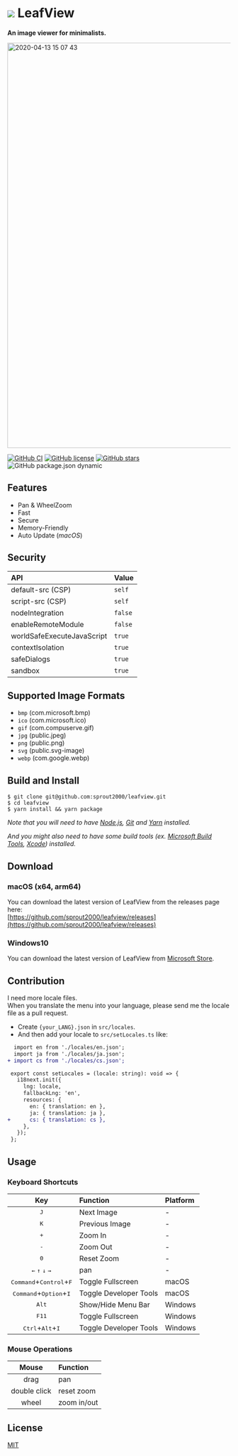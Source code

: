 # <img src="https://user-images.githubusercontent.com/52094761/83928161-b67afd00-a7c9-11ea-99c4-190121bfaf6f.png"> LeafView

**An image viewer for minimalists.**

<img width="912" alt="2020-04-13 15 07 43" src="https://user-images.githubusercontent.com/52094761/79097565-037abe00-7d9b-11ea-9f38-5a9e995792d8.png">

[![GitHub CI](https://github.com/sprout2000/leafview/workflows/GitHub%20CI/badge.svg)](https://github.com/sprout2000/leafview/actions?query=workflow%3A%22GitHub+CI%22)
[![GitHub license](https://img.shields.io/github/license/sprout2000/leafview)](https://github.com/sprout2000/leafview/blob/master/LICENSE.md)
[![GitHub stars](https://img.shields.io/github/stars/sprout2000/leafview)](https://github.com/sprout2000/leafview/stargazers)
![GitHub package.json dynamic](https://img.shields.io/github/package-json/keywords/sprout2000/leafview)

## Features

- Pan & WheelZoom
- Fast
- Secure
- Memory-Friendly
- Auto Update (_macOS_)

## Security

| API                        | Value   |
| :------------------------- | :------ |
| default-src (CSP)          | `self`  |
| script-src (CSP)           | `self`  |
| nodeIntegration            | `false` |
| enableRemoteModule         | `false` |
| worldSafeExecuteJavaScript | `true`  |
| contextIsolation           | `true`  |
| safeDialogs                | `true`  |
| sandbox                    | `true`  |

## Supported Image Formats

- `bmp` (com.microsoft.bmp)
- `ico` (com.microsoft.ico)
- `gif` (com.compuserve.gif)
- `jpg` (public.jpeg)
- `png` (public.png)
- `svg` (public.svg-image)
- `webp` (com.google.webp)

## Build and Install

```
$ git clone git@github.com:sprout2000/leafview.git
$ cd leafview
$ yarn install && yarn package
```

_Note that you will need to have [Node.js](https://nodejs.org), [Git](https://git-scm.com/) and [Yarn](https://yarnpkg.com/) installed._

_And you might also need to have some build tools (ex. [Microsoft Build Tools](https://www.microsoft.com/en-us/download/details.aspx?id=48159), [Xcode](https://apps.apple.com/app/xcode/id497799835)) installed._

## Download

### macOS (x64, arm64)

You can download the latest version of LeafView from the releases page here:  
[https://github.com/sprout2000/leafview/releases](https://github.com/sprout2000/leafview/releases)

### Windows10

You can download the latest version of LeafView from [Microsoft Store](https://www.microsoft.com/store/apps/9P870THX6217).

## Contribution

I need more locale files.  
When you translate the menu into your language, please send me the locale file as a pull request.

- Create `{your_LANG}.json` in `src/locales`.
- And then add your locale to `src/setLocales.ts` like:

```diff
  import en from './locales/en.json';
  import ja from './locales/ja.json';
+ import cs from './locales/cs.json';

 export const setLocales = (locale: string): void => {
   i18next.init({
     lng: locale,
     fallbackLng: 'en',
     resources: {
       en: { translation: en },
       ja: { translation: ja },
+      cs: { translation: cs },
     },
   });
 };
```

## Usage

### Keyboard Shortcuts

|                                     Key                                     | Function               | Platform |
| :-------------------------------------------------------------------------: | :--------------------- | :------- |
|                                <kbd>J</kbd>                                 | Next Image             | -        |
|                                <kbd>K</kbd>                                 | Previous Image         | -        |
|                                <kbd>+</kbd>                                 | Zoom In                | -        |
|                                <kbd>-</kbd>                                 | Zoom Out               | -        |
|                                <kbd>0</kbd>                                 | Reset Zoom             | -        |
| <kbd>&#8592;</kbd> <kbd>&#8593;</kbd> <kbd>&#8595;</kbd> <kbd>&#8594;</kbd> | pan                    | -        |
|             <kbd>Command</kbd>+<kbd>Control</kbd>+<kbd>F</kbd>              | Toggle Fullscreen      | macOS    |
|              <kbd>Command</kbd>+<kbd>Option</kbd>+<kbd>I</kbd>              | Toggle Developer Tools | macOS    |
|                               <kbd>Alt</kbd>                                | Show/Hide Menu Bar     | Windows  |
|                               <kbd>F11</kbd>                                | Toggle Fullscreen      | Windows  |
|                 <kbd>Ctrl</kbd>+<kbd>Alt</kbd>+<kbd>I</kbd>                 | Toggle Developer Tools | Windows  |

### Mouse Operations

|    Mouse     | Function    |
| :----------: | :---------- |
|     drag     | pan         |
| double click | reset zoom  |
|    wheel     | zoom in/out |

## License

[MIT](https://github.com/sprout2000/leafview/blob/master/LICENSE.md)
